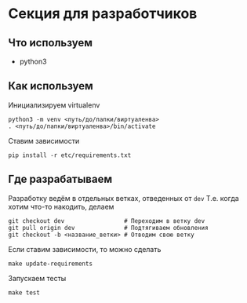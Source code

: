 # Секция для разработчиков
## Что используем
* python3

## Как используем
Инициализируем virtualenv
```
python3 -m venv <путь/до/папки/виртуаленва>
. <путь/до/папки/виртуаленва>/bin/activate
```
Ставим зависимости
```
pip install -r etc/requirements.txt
```
## Где разрабатываем
Разработку ведём в отдельных ветках, отведенных от `dev`
Т.е. когда хотим что-то накодить, делаем
```
git checkout dev                 # Переходим в ветку dev
git pull origin dev              # Подтягиваем обновления
git checkout -b <название_ветки> # Отводим свою ветку
```
Если ставим зависимости, то можно сделать
```
make update-requirements
```
Запускаем тесты
```
make test
```
